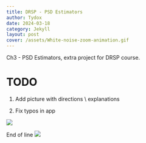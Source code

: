 ```yaml
---
title: DRSP - PSD Estimators
author: Tydox
date: 2024-03-18
category: Jekyll
layout: post
cover: /assets/White-noise-zoom-animation.gif
---
```


Ch3 - PSD Estimators, extra project for DRSP course.

# TODO
1. Add picture with directions \ explanations

2. Fix typos in app

![](https://github.com/Tydox/DRSP-PSD-ESTIMATORS/assets/40888907/88b2c27a-20ee-4b4f-bbbe-414916e8b3cc)




End of line
![](https://github.com/Tydox/tydox.github.io/blob/master/assets/dinosaur.gif)
